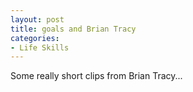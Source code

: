 ```yaml
---
layout: post
title: goals and Brian Tracy
categories:
- Life Skills
---
```


Some really short clips from Brian Tracy...  
